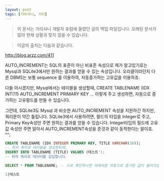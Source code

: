 ```yaml
---
layout: post
tags: [가리사니, 기타]
---
```


> 이 문서는 가리사니 개발자 포럼에 올렸던 글의 백업 파일입니다.
오래된 문서가 많아 현재 상황과 맞지 않을 수 있습니다.



> 이글의 출처는 다음과 같습니다.
>
http://blog.arzz.com/411


AUTO_INCREMENT는 SQL의 표준이 아닌 비표준 속성으로 제가 알고있기로는 Mysql과 SQLite3에서만 원하는 결과를 얻을 수 있는 속성입니다. 오라클이라던지 다른 DBMS는 보통 sequence 를 이용하여, 자동증가하는 고유값을 이용하죠.

다들 아시겠지만, Mysql에서는 테이블을 생성할때, CREATE TABLENAME (IDX INT(11) AUTO_INCREMENT PRIMARY KEY ... 이렇게 주고 생성하면, 자동으로 증가하는 고유필드를 만들 수 있습니다.

그런데, SQLite3도 Mysql 과 비슷한 AUTO_INCREMENT 속성을 지원하긴 하지만, 쿼리문이 약간 틀립니다.
SQLite3에서 사용하려면, 필드의 타입을 Integer로 주고, Primary Key속성만 주면 원하는 결과를 얻을 수 있습니다.
Integer타입의 필드에 고유값 속성만 주면 알아서 AUTO_INCREMENT속성을 준것과 같이 동작한다는 말이죠. ^^;

``` sql
CREATE TABLENAME (IDX INTEGER PRIMARY KEY, TITLE VARCHAR(10));
-- 위의 쿼리로 테이블을 생성한뒤에,
INSERT INTO TABLENAME (TITLE) VALUES (테스트');
-- 위의 쿼리로 데이터를 삽입합니다.
```

``` sql
SELECT * FROM TABLENAME; -- 으로 확인하시면 아래처럼 자동으로 증가된 값이 들어가있음을 확인할 수 있습니다.

1|테스트
```